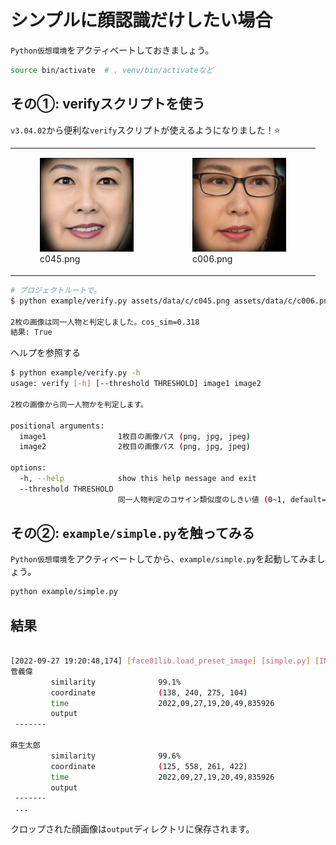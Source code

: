 # シンプルに顔認識だけしたい場合
`Python仮想環境`をアクティベートしておきましょう。
```bash
source bin/activate  # . venv/bin/activateなど
```
## その①: verifyスクリプトを使う
`v3.04.02`から便利な`verify`スクリプトが使えるようになりました！⭐️

<table>
  <tr>
    <td>
      <!-- figure要素は画像とキャプションをまとめて表現する際に使う -->
      <figure>
        <img 
          src="https://raw.githubusercontent.com/yKesamaru/FACE01_DEV/refs/heads/master/assets/data/c/c045.png" 
          width="150px" 
        />
        <!-- 画像の説明として figcaption を使う -->
        <figcaption>c045.png</figcaption>
      </figure>
    </td>
    <td>
      <figure>
        <img 
          src="https://raw.githubusercontent.com/yKesamaru/FACE01_DEV/refs/heads/master/assets/data/c/c006.png" 
          width="150px" 
        />
        <figcaption>c006.png</figcaption>
      </figure>
    </td>
  </tr>
</table>

```bash
# プロジェクトルートで。
$ python example/verify.py assets/data/c/c045.png assets/data/c/c006.png

2枚の画像は同一人物と判定しました。cos_sim=0.318
結果: True
```
ヘルプを参照する
```bash
$ python example/verify.py -h
usage: verify [-h] [--threshold THRESHOLD] image1 image2

2枚の画像から同一人物かを判定します。

positional arguments:
  image1                1枚目の画像パス (png, jpg, jpeg)
  image2                2枚目の画像パス (png, jpg, jpeg)

options:
  -h, --help            show this help message and exit
  --threshold THRESHOLD
                        同一人物判定のコサイン類似度のしきい値 (0~1, default=0.25)
```

## その②: `example/simple.py`を触ってみる

`Python仮想環境`をアクティベートしてから、`example/simple.py`を起動してみましょう。

```bash
python example/simple.py
```

## 結果
```bash

[2022-09-27 19:20:48,174] [face01lib.load_preset_image] [simple.py] [INFO] Loading npKnown.npz
菅義偉
         similarity              99.1%
         coordinate              (138, 240, 275, 104)
         time                    2022,09,27,19,20,49,835926
         output
 -------

麻生太郎
         similarity              99.6%
         coordinate              (125, 558, 261, 422)
         time                    2022,09,27,19,20,49,835926
         output
 -------
 ...
```

クロップされた顔画像は`output`ディレクトリに保存されます。



